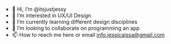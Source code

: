 - 👋 Hi, I’m @itsjustjessy
- 👀 I’m interested in UX/UI Design
- 🌱 I’m currently learning different design disciplines 
- 💞️ I’m looking to collaborate on programming an app
- 📫 How to reach me here or email info.jessicaissa@gmail.com

<!---
itsjustjessy/itsjustjessy is a ✨ special ✨ repository because its `README.md` (this file) appears on your GitHub profile.
You can click the Preview link to take a look at your changes.
--->
